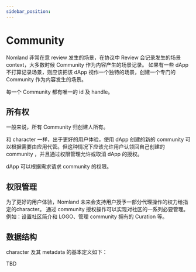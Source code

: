 ```yaml
---
sidebar_position: 
---
```


# Community

Nomland 非常在意 review 发生的场景，在协议中 Review 会记录发生的场景 context，大多数时候 Community 作为内容产生的场景记录。
如果有一些 dApp 不打算记录场景，则应该把该 dApp 视作一个独特的场景，创建一个专门的 Community 作为内容发生的场景。

每一个 Community 都有唯一的 id 及 handle。

## 所有权

一般来说，所有 Community 归创建人所有。

和 character 一样，出于更好的用户体验，使用 dApp 创建的新的 community 可以根据需要由应用代管。但这种情况下应该允许用户认领回自己创建的 community ，并且通过权限管理允许或取消 dApp 的授权。

dApp 可以根据需求请求 community 的权限。

## 权限管理

为了更好的用户体验，Nomland 未来会支持用户授予一部分代理操作的权力给指定的character。
通过 community 授权操作可以实现对社区的一系列必要管理。例如：设置社区简介和 LOGO、管理 community 拥有的 Curation 等。


## 数据结构

character 及其 metadata 的基本定义如下：

TBD
